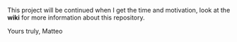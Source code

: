 This project will be continued when I get the time and motivation, look at the **wiki** for more information about this repository.

Yours truly,
Matteo
